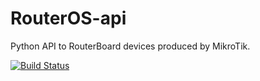 RouterOS-api
============

Python API to RouterBoard devices produced by MikroTik.

[![Build Status](https://travis-ci.org/pozytywnie/RouterOS-api.svg?branch=master)](https://travis-ci.org/pozytywnie/RouterOS-api)
